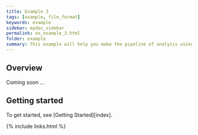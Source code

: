 ```yaml
---
title: Example 3
tags: [example, file_format]
keywords: example
sidebar: mydoc_sidebar
permalink: ex_example_3.html
folder: example
summary: This example will help you make the pipeline of analysis using CellTrackVis.
---
```


## Overview

Coming soon ...

## Getting started

To get started, see [Getting Started][index].

{% include links.html %}
